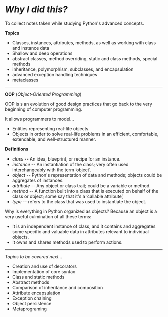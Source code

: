 # *Why I did this?*
To collect notes taken while studying Python's advanced concepts.

**Topics**
 - Classes, instances, attributes, methods, as well as working with class and instance data
 - Shallow and deep operations
 - abstract classes, method overriding, static and class methods, special methods
 - inheritance, polymorphism, subclasses, and encapsulation
 - advanced exception handling techniques
 - metaclasses
------------------------------------------------------------- 
 
**OOP** (*Object-Oriented Programming*)

OOP is s an evolution of good design practices that go back to the very beginning of computer programming.

It allows programmers to model...
 - Entities representing real-life objects.
 - Objects in order to solve real-life problems in an efficient, comfortable, extendable, and well-structured manner.

**Definitions**
 - *class* -- An idea, blueprint, or recipe for an instance.
 - *instance* -- An instantiation of the class; very often used interchangeably with the term ‘object’.
 - *object* -- Python's representation of data and methods; objects could be aggregates of instances.
 - *attribute* -- Any object or class trait; could be a variable or method.
 - *method* -- A function built into a class that is executed on behalf of the class or object; some say that it's a ‘callable attribute’,
 - *type* -- refers to the class that was used to instantiate the object.
 

Why is everything in Python organized as objects?
Because an object is a very useful culmination of all these terms:
 - It is an independent instance of class, and it contains and aggregates some specific and valuable data in attributes relevant to individual objects.
 - It owns and shares methods used to perform actions.

-------------------------------------------------------------
*Topics to be covered next...*

 - Creation and use of decorators
 - Implementation of core syntax
 - Class and static methods
 - Abstract methods
 - Comparison of inheritance and composition
 - Attribute encapsulation
 - Exception chaining
 - Object persistence
 - Metaprograming






